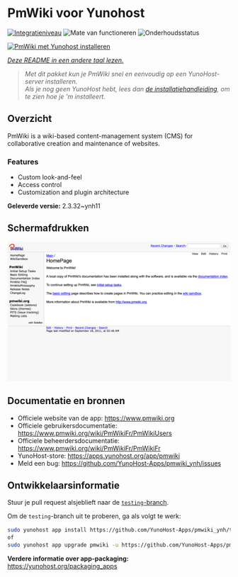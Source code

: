<!--
NB: Deze README is automatisch gegenereerd door <https://github.com/YunoHost/apps/tree/master/tools/readme_generator>
Hij mag NIET handmatig aangepast worden.
-->

# PmWiki voor Yunohost

[![Integratieniveau](https://apps.yunohost.org/badge/integration/pmwiki)](https://ci-apps.yunohost.org/ci/apps/pmwiki/)
![Mate van functioneren](https://apps.yunohost.org/badge/state/pmwiki)
![Onderhoudsstatus](https://apps.yunohost.org/badge/maintained/pmwiki)

[![PmWiki met Yunohost installeren](https://install-app.yunohost.org/install-with-yunohost.svg)](https://install-app.yunohost.org/?app=pmwiki)

*[Deze README in een andere taal lezen.](./ALL_README.md)*

> *Met dit pakket kun je PmWiki snel en eenvoudig op een YunoHost-server installeren.*  
> *Als je nog geen YunoHost hebt, lees dan [de installatiehandleiding](https://yunohost.org/install), om te zien hoe je 'm installeert.*

## Overzicht

PmWiki is a wiki-based content-management system (CMS) for collaborative creation and maintenance of websites. 

### Features

- Custom look-and-feel
- Access control
- Customization and plugin architecture

**Geleverde versie:** 2.3.32~ynh11

## Schermafdrukken

![Schermafdrukken van PmWiki](./doc/screenshots/pmwiki.png)

## Documentatie en bronnen

- Officiele website van de app: <https://www.pmwiki.org>
- Officiele gebruikersdocumentatie: <https://www.pmwiki.org/wiki/PmWikiFr/PmWikiUsers>
- Officiele beheerdersdocumentatie: <https://www.pmwiki.org/wiki/PmWikiFr/PmWikiFr>
- YunoHost-store: <https://apps.yunohost.org/app/pmwiki>
- Meld een bug: <https://github.com/YunoHost-Apps/pmwiki_ynh/issues>

## Ontwikkelaarsinformatie

Stuur je pull request alsjeblieft naar de [`testing`-branch](https://github.com/YunoHost-Apps/pmwiki_ynh/tree/testing).

Om de `testing`-branch uit te proberen, ga als volgt te werk:

```bash
sudo yunohost app install https://github.com/YunoHost-Apps/pmwiki_ynh/tree/testing --debug
of
sudo yunohost app upgrade pmwiki -u https://github.com/YunoHost-Apps/pmwiki_ynh/tree/testing --debug
```

**Verdere informatie over app-packaging:** <https://yunohost.org/packaging_apps>
